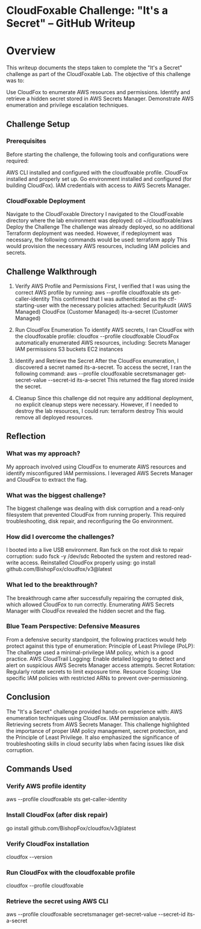 # CloudFoxable Challenge: "It's a Secret" – GitHub Writeup

# Overview
This writeup documents the steps taken to complete the "It's a Secret" challenge as part of the CloudFoxable Lab. The objective of this challenge was to:

Use CloudFox to enumerate AWS resources and permissions.
Identify and retrieve a hidden secret stored in AWS Secrets Manager.
Demonstrate AWS enumeration and privilege escalation techniques.

## Challenge Setup

###  Prerequisites
Before starting the challenge, the following tools and configurations were required:

 AWS CLI installed and configured with the cloudfoxable profile.
 CloudFox installed and properly set up.
 Go environment installed and configured (for building CloudFox).
 IAM credentials with access to AWS Secrets Manager.

### CloudFoxable Deployment
Navigate to the CloudFoxable Directory I navigated to the CloudFoxable directory where the lab environment was deployed:
cd ~/cloudfoxable/aws
Deploy the Challenge The challenge was already deployed, so no additional Terraform deployment was needed. However, if redeployment was necessary, the following commands would be used:
terraform apply
This would provision the necessary AWS resources, including IAM policies and secrets.

## Challenge Walkthrough
 1. Verify AWS Profile and Permissions
First, I verified that I was using the correct AWS profile by running:
aws --profile cloudfoxable sts get-caller-identity
This confirmed that I was authenticated as the ctf-starting-user with the necessary policies attached:
SecurityAudit (AWS Managed)
CloudFox (Customer Managed)
its-a-secret (Customer Managed)

 2. Run CloudFox Enumeration
To identify AWS secrets, I ran CloudFox with the cloudfoxable profile:
cloudfox --profile cloudfoxable
CloudFox automatically enumerated AWS resources, including:
Secrets Manager
IAM permissions
S3 buckets
EC2 instances

 3. Identify and Retrieve the Secret
After the CloudFox enumeration, I discovered a secret named its-a-secret.
To access the secret, I ran the following command:
aws --profile cloudfoxable secretsmanager get-secret-value --secret-id its-a-secret
This returned the flag stored inside the secret.

 4. Cleanup
Since this challenge did not require any additional deployment, no explicit cleanup steps were necessary.
However, if I needed to destroy the lab resources, I could run:
terraform destroy
This would remove all deployed resources.

## Reflection

### What was my approach?
My approach involved using CloudFox to enumerate AWS resources and identify misconfigured IAM permissions.
I leveraged AWS Secrets Manager and CloudFox to extract the flag.

### What was the biggest challenge?
The biggest challenge was dealing with disk corruption and a read-only filesystem that prevented CloudFox from running properly.
This required troubleshooting, disk repair, and reconfiguring the Go environment.

### How did I overcome the challenges?
I booted into a live USB environment.
Ran fsck on the root disk to repair corruption:
sudo fsck -y /dev/sdc
Rebooted the system and restored read-write access.
Reinstalled CloudFox properly using:
go install github.com/BishopFox/cloudfox/v3@latest

### What led to the breakthrough?
The breakthrough came after successfully repairing the corrupted disk, which allowed CloudFox to run correctly.
Enumerating AWS Secrets Manager with CloudFox revealed the hidden secret and the flag.

### Blue Team Perspective: Defensive Measures
From a defensive security standpoint, the following practices would help protect against this type of enumeration:
Principle of Least Privilege (PoLP): The challenge used a minimal-privilege IAM policy, which is a good practice.
AWS CloudTrail Logging: Enable detailed logging to detect and alert on suspicious AWS Secrets Manager access attempts.
Secret Rotation: Regularly rotate secrets to limit exposure time.
Resource Scoping: Use specific IAM policies with restricted ARNs to prevent over-permissioning.

## Conclusion
The "It's a Secret" challenge provided hands-on experience with:
AWS enumeration techniques using CloudFox.
IAM permission analysis.
Retrieving secrets from AWS Secrets Manager.
This challenge highlighted the importance of proper IAM policy management, secret protection, and the Principle of Least Privilege.
It also emphasized the significance of troubleshooting skills in cloud security labs when facing issues like disk corruption.

## Commands Used
### Verify AWS profile identity
aws --profile cloudfoxable sts get-caller-identity  

### Install CloudFox (after disk repair)
go install github.com/BishopFox/cloudfox/v3@latest  

### Verify CloudFox installation
cloudfox --version  

### Run CloudFox with the cloudfoxable profile
cloudfox --profile cloudfoxable  

### Retrieve the secret using AWS CLI
aws --profile cloudfoxable secretsmanager get-secret-value --secret-id its-a-secret